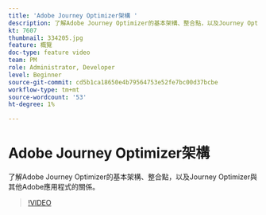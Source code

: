 ```yaml
---
title: 'Adobe Journey Optimizer架構 '
description: 了解Adobe Journey Optimizer的基本架構、整合點，以及Journey Optimizer與其他Adobe應用程式的關係。
kt: 7607
thumbnail: 334205.jpg
feature: 概覽
doc-type: feature video
team: PM
role: Administrator, Developer
level: Beginner
source-git-commit: cd5b1ca18650e4b79564753e52fe7bc00d37bcbe
workflow-type: tm+mt
source-wordcount: '53'
ht-degree: 1%

---
```



# Adobe Journey Optimizer架構

了解Adobe Journey Optimizer的基本架構、整合點，以及Journey Optimizer與其他Adobe應用程式的關係。

>[!VIDEO](https://video.tv.adobe.com/v/333205?quality=12)
